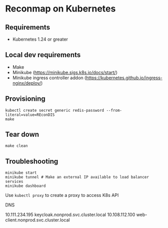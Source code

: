 
# Reconmap on Kubernetes

## Requirements

- Kubernetes 1.24 or greater

## Local dev requirements

- Make
- Minikube (https://minikube.sigs.k8s.io/docs/start/)
- Minikube ingress controller addon (https://kubernetes.github.io/ingress-nginx/deploy/)

## Provisioning

```shell
kubectl create secret generic redis-password --from-literal=value=REconDIS
make
```

## Tear down

```shell
make clean
```

## Troubleshooting

```shell
minikube start
minikube tunnel # Make an external IP available to load balancer services
minikube dashboard
```

Use `kubectl proxy` to create a proxy to access K8s API

DNS 

10.111.234.195 keycloak.nonprod.svc.cluster.local
10.108.112.100 web-client.nonprod.svc.cluster.local

